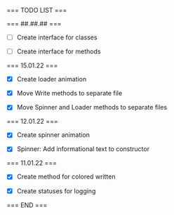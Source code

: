 ﻿ === TODO LIST ===

 === ##.##.## ===

 - [ ] Create interface for classes

 - [ ] Create interface for methods


 === 15.01.22 ===

 - [x] Create loader animation
 
 - [x] Move Write methods to separate file

 - [x] Move Spinner and Loader methods to separate files


 === 12.01.22 ===

 - [x] Create spinner animation

 - [x] Spinner: Add informational text to constructor


 === 11.01.22 ===
 
 - [x] Create method for colored written

 - [x] Create statuses for logging


 === END ===